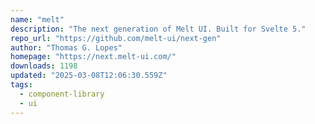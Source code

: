 ```yaml
---
name: "melt"
description: "The next generation of Melt UI. Built for Svelte 5."
repo_url: "https://github.com/melt-ui/next-gen"
author: "Thomas G. Lopes"
homepage: "https://next.melt-ui.com/"
downloads: 1198
updated: "2025-03-08T12:06:30.559Z"
tags: 
  - component-library
  - ui
---
```

